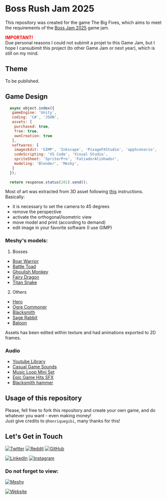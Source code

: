 # Boss Rush Jam 2025

This repository was created for the game The Big Fives, which aims to meet the requirements of the [Boss Jam 2025](https://itch.io/jam/boss-rush-jam-2025) game jam.<br>

<span style="color:red; font-weight:bold"> IMPORTANT!</span><br>
Due personal reasons I could not subimit a projet to this Game Jam, but I hope I  cansubimit this project (to other Game Jam or next year), which is still on my mind.


## Theme
To be published.

## Game Design
```javascript
  async object.index({
   gameEngine: 'Unity',
   coding: 'C#', 'JSON',
   assets: [
    purchased: true,
    free: true,
    ownCreation: true
   ],
   softwares: [
    imagesEdit: 'GIMP', 'Inkscape', 'PixageFXStudio', 'appScenario',
    codeScripting: 'VS Code', 'Visual Studio',
    spriteSheet: 'SpriterPro', 'FatiadorAlinhador',
    modeling: 'Blender', 'Meshy',
   ]
  });
  
  return response.status(201).send();
```

Most of art was extracted from 3D asset following [this](https://forums.rpgmakerweb.com/index.php?threads/camera-angle-to-create-2d-images-from-3d-models.111104/) instructions. Basically:
- it is necessary to set the camera to 45 degrees
- remove the perspective
- activate the orthogonal/isometric view
- move model and print (according to demand)
- edit image in your favorite software (I use GIMP)

### Meshy's models:

1. Bosses

- [Boar Warrior](https://www.meshy.ai/3d-models/boar-warior-unreal-engine-5-highest-quality-highest-resolution-insane-detailed-character-design-zbrush-vray-0191b36f-6332-72b1-940e-44cbf99761a8?showcaseId=0191b3b4-1742-72b7-bfdf-fe5852e93810)
- [Battle Toad](https://www.meshy.ai/3d-models/Ogre-Toad-0191eb79-bc11-7ae6-ac94-c98438a26a76?showcaseId=01921f30-8aaf-7b56-b2a3-36fa60a1d432)
- [Ghoulish Monkey](https://www.meshy.ai/3d-models/Ghoulish-Werewolf-0192618b-f5ba-72b5-872f-8864c50a0832?showcaseId=01926191-079c-72b5-9496-8bc711c0e430)
- [Fairy Dragon](https://www.meshy.ai/3d-models/Mystic-Fairy-Dragon-01925494-f9c6-70fd-83e9-2a8eb6d6e125?showcaseId=019254a2-7a51-70fd-9776-47fc2267411b)
- [Titan Snake](https://www.meshy.ai/3d-models/Venomous-Majesty-Serpent-warm-tone-01929a01-9d7d-78e7-b40a-c52e55019361?showcaseId=01929a06-31a5-78e7-b3bf-6b9247e08fc8)

2. Others
- [Hero](https://www.meshy.ai/3d-models/Ninja-warrior-weaponless-spiky-gray-hair-red-scarf-covering-the-neck-with-the-excess-falling-to-the-back-black-armor-gold-details-on-the-armor-graygreen-sweatshirt-and-pants-underneath-the-armor-yellow-belt-metal-gloves-arm-protectors-armor-on-the-legs-reinforced-boots-human-size-apose-or-tpose-game-asset-rgp-character-4k-unreal-zbrush-0192ddc3-8ee0-7d9a-bc8f-842197908cee?showcaseId=0192e90b-e72c-7174-9c0b-a625cf5a3189)
- [Ogre Commoner](https://www.meshy.ai/3d-models/Ogre-commoner-realistic-019256ed-fc6a-7134-88a3-f1ab306c5400?showcaseId=019256f2-9393-7136-b492-08dc89baab80)
- [Blacksmith](https://www.meshy.ai/3d-models/realistic-typicalblacksmith-of-a-medieval-city-with-outstretched-arms-a-hammae-in-one-of-the-hands-tpose-unreal-engine-aaa-game-asset-zbrush-01926185-93cd-72b4-9139-49767532faa0?showcaseId=01926188-d5b7-72b5-ad3e-6a65a1af735b)
- [Sage Rabbit](https://www.meshy.ai/3d-models/Anthropomorphic-creature-resembling-a-rabbit-Wears-a-wizards-robe-Erect-posture-has-human-hands-and-rabbit-feet-It-has-big-rabbit-ears-Body-proportions-of-a-human-High-quality-high-end-01926128-ea02-729f-bc74-1f75f30543fa?showcaseId=01926139-01a0-72a1-b10e-1eac0821cd09)
- [Baloon](https://www.meshy.ai/3d-models/Cappadocia-Balloon-realistic-01927304-7e71-754f-acfd-a9953b5ff73c)
[]()

Assets has been edited within texture and had animations exported to 2D frames.

### Audio

- [Youtube Library](https://www.youtube.com/audiolibrary)
- [Casual Game Sounds](https://assetstore.unity.com/packages/audio/sound-fx/free-casual-game-sfx-pack-54116#description)
- [Music Loop Mini Set](https://assetstore.unity.com/packages/audio/music/music-loops-mini-set-70967)
- [Epic Game Hits SFX](https://assetstore.unity.com/packages/audio/sound-fx/epic-game-hits-sfx-36617)
- [Blacksmith hammer](https://www.youtube.com/watch?v=0RGUU0d9Kyg)

## Usage of this repository
Please, fell free to fork this repository and create your own game, and do whatever you want - even making money!<br>
Just give credits to ```@henriquegibi```, many thanks for this!

## Let's Get in Touch

[![Twitter](https://img.shields.io/badge/Twitter-1DA1F2?style=for-the-badge&logo=twitter&logoColor=white)](https://x.com/henriquegibi)
[![Reddit](https://img.shields.io/badge/Reddit-FF4500?style=for-the-badge&logo=reddit&logoColor=white)](https://www.reddit.com/user/henrique-gibi)
[![GitHub](https://img.shields.io/badge/GitHub-181717?style=for-the-badge&logo=github&logoColor=white)](https://github.com/henriquegibi)

[![LinkedIn](https://img.shields.io/badge/LinkedIn-0A66C2?style=for-the-badge&logo=linkedin&logoColor=white)](https://www.linkedin.com/in/henriquedepadua/)
[![Instagram](https://img.shields.io/badge/Instagram-E4405F?style=for-the-badge&logo=instagram&logoColor=white)](https://www.instagram.com/henriquegibi/)

### Do not forget to view:

[![Meshy](https://img.shields.io/badge/Meshy-Visit%20My%20Profile-blue?style=for-the-badge)](https://www.meshy.ai/@henriquegibi)

[![Website](https://img.shields.io/badge/Website-Visit%20My%20Site-blue?style=for-the-badge)](https://henriquegibi.click/)
